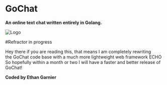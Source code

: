 # GoChat

**An online text chat written entirely in Golang.</br>**

![Logo](http://i.imgur.com/sxp65oJ.png)

#Refractor in progress

Hey there if you are reading this, that means I am completely rewriting<br>
the GoChat code base with a much more lightweight web framework <a url="https://echo.labstack.com">ECHO</a><br>
So hopefully within a month or two I will have a faster and better release of GoChat! <br>






**Coded by Ethan Garnier**